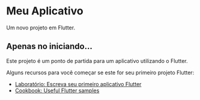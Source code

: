 # Meu Aplicativo

Um novo projeto em Flutter.

## Apenas no iniciando...

Este projeto é um ponto de partida para um aplicativo utilizando o Flutter.

Alguns recursos para você começar se este for seu primeiro projeto Flutter:

- [Laboratório: Escreva seu primeiro aplicativo Flutter](https://docs.flutter.dev/get-started/codelab)
- [Cookbook: Useful Flutter samples](https://docs.flutter.dev/cookbook)
